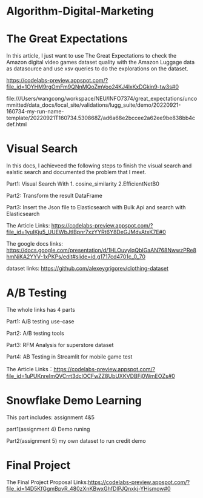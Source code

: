 # Algorithm-Digital-Marketing



# The Great Expectations

In this article, I just want to use The Great Expectations to check the Amazon digital video games dataset quality with the Amazon Luggage data as datasource and use xsv queries to do the explorations on the dataset.

https://codelabs-preview.appspot.com/?file_id=1OYHM9rgOmFm9QNnMQoZmVoo24KJ4lxKxDGkin9-tw3s#0

file:///Users/wangcong/workspace/NEU/INFO7374/great_expectations/uncommitted/data_docs/local_site/validations/lugg_suite/demo/20220921-160734-my-run-name-template/20220921T160734.530868Z/ad6a68e2bccee2a62ee9be838bb4cdef.html



# Visual Search
In this docs, I achieveed the following steps to finish the visual search and ealstic search and documented the problem that I meet.

Part1:
Visual Search With 1. cosine_similarity 2.EfficientNetB0

Part2:
Transform the result DataFrame

Part3:
Insert the Json file to Elasticsearch with Bulk Api and search with Elasticsearch

The Article Links: https://codelabs-preview.appspot.com/?file_id=1yuIKju5_UUEWbJtIBpnr7xzYYRt6Y8DeGJMdvAtxK7E#0

The google docs links: https://docs.google.com/presentation/d/1HLOuvylqQbIGaAN768NwwzPRe8hmNiKA2YYV-1xPKPs/edit#slide=id.g1717cd4701c_0_70

dataset links: https://github.com/alexeygrigorev/clothing-dataset


# A/B Testing

The whole links has 4 parts

Part1:
A/B testing use-case

Part2:
A/B testing tools

Part3:
RFM Analysis for superstore dataset

Part4:
AB Testing in Streamlit for mobile game test

The Article Links：https://codelabs-preview.appspot.com/?file_id=1uPUKnreImQVCrrt3dclOCFwZZ8UbUXKVDBFj0WmEOZs#0

# Snowflake Demo Learning
This part includes: assignment 4&5 

part1(assignment 4)
Demo runing

Part2(assignment 5)
my own dataset to run credit demo

# Final Project

The Final Project Proposal Links:https://codelabs-preview.appspot.com/?file_id=14D5KfGgmBpvR_480zXnKBwxGhfDIPJQnxkj-YHismow#0
